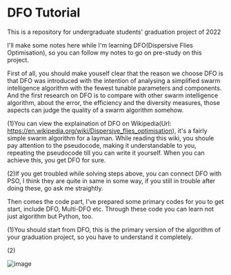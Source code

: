 # DFO Tutorial
This is a repository for undergraduate students' graduation project of 2022

I'll make some notes here while I'm learning DFO(Dispersive Flies Optimisation), so you can follow my notes to go on pre-study on this project.

First of all, you should make youself clear that the reason we choose DFO is that DFO was introduced with the intention of analysing a simplified swarm intelligence algorithm with the fewest tunable parameters and components. And the first research on DFO is to compare with other swarm intelligence algorithm, about the error, the efficiency and the diversity measures, those aspects can judge the quality of a swarm algorithm somehow.

(1)You can view the explaination of DFO on Wikipedia(Url: https://en.wikipedia.org/wiki/Dispersive_flies_optimisation), it's a fairly simple swarm algorithm for a layman. While reading this wiki, you shoule pay attention to the pseudocode, making it understandable to you, repeating the pseudocode till you can write it yourself. When you can achieve this, you get DFO for sure.

(2)If you get troubled while solving steps above, you can connect DFO with PSO, I think they are quite in same in some way, if you still in trouble after doing these, go ask me straightly.

Then comes the code part, I've prepared some primary codes for you to get start, include DFO, Multi-DFO etc. Through these code you can learn not just algorithm but Python, too.

(1)You should start from DFO, this is the primary version of the algorithm of your graduation project, so you have to understand it completely.

(2)


![image](https://github.com/Minghaoox/GraduationProj/blob/DFO/DFO.gif)
